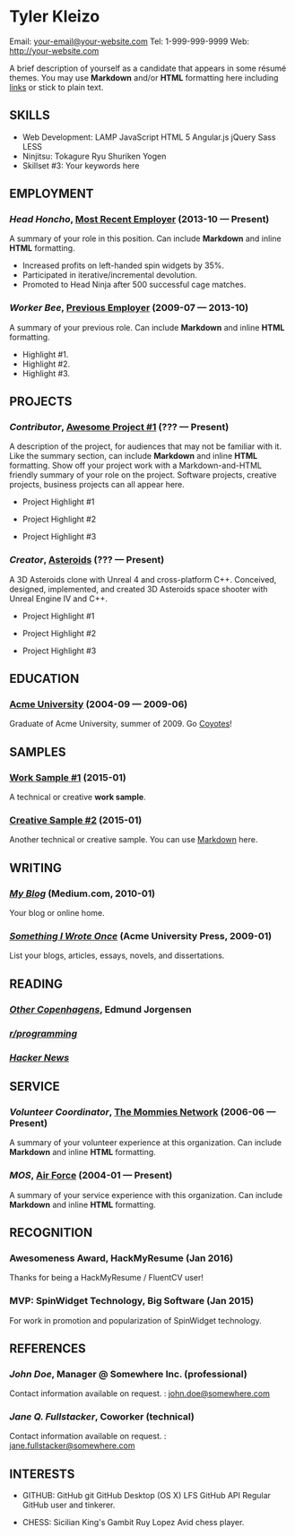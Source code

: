 Tyler Kleizo
============
Email: your-email@your-website.com
Tel: 1-999-999-9999
Web: http://your-website.com

A brief description of yourself as a candidate that appears in some résumé themes. You may use **Markdown** and/or <strong>HTML</strong> formatting here including [links](https://en.wikipedia.org/wiki/Special:Random) or stick to plain text.

## SKILLS

  - Web Development: LAMP JavaScript HTML 5 Angular.js jQuery Sass LESS 
  - Ninjitsu: Tokagure Ryu Shuriken Yogen 
  - Skillset #3: Your keywords here 

## EMPLOYMENT

### *Head Honcho*, [Most Recent Employer](http://employer-website.com) (2013-10 — Present)

A summary of your role in this position. Can include **Markdown** and inline <strong>HTML</strong> formatting.
  - Increased profits on left-handed spin widgets by 35%.
  - Participated in iterative/incremental devolution.
  - Promoted to Head Ninja after 500 successful cage matches.

### *Worker Bee*, [Previous Employer](http://employer-website.com) (2009-07 — 2013-10)

A summary of your previous role. Can include **Markdown** and inline <strong>HTML</strong> formatting.
  - Highlight #1.
  - Highlight #2.
  - Highlight #3.


## PROJECTS

### *Contributor*, [Awesome Project #1](http://project-page.org) (??? — Present)

A description of the project, for audiences that may not be familiar with it. Like the summary section, can include **Markdown** and inline <strong>HTML</strong> formatting.
Show off your project work with a Markdown-and-HTML friendly summary of your role on the project. Software projects, creative projects, business projects can all appear here.
  - Project Highlight #1

  - Project Highlight #2

  - Project Highlight #3


### *Creator*, [Asteroids](http://asteroids-demo.org) (??? — Present)

A 3D Asteroids clone with Unreal 4 and cross-platform C++.
Conceived, designed, implemented, and created 3D Asteroids space shooter with Unreal Engine IV and C++.
  - Project Highlight #1

  - Project Highlight #2

  - Project Highlight #3




## EDUCATION

### [Acme University](http://acmeuniversity.edu) (2004-09 — 2009-06)

Graduate of Acme University, summer of 2009. Go [Coyotes](https://en.wikipedia.org/wiki/Coyote)!




## SAMPLES

### [Work Sample #1](http://project-repo.com) (2015-01)

A technical or creative **work sample**.

### [Creative Sample #2](http://project-repo.com) (2015-01)

Another technical or creative sample. You can use [Markdown](https://daringfireball.net/projects/markdown/) here.


## WRITING

### ***[My Blog](http://coding-snorer.com)*** (Medium.com, 2010-01)
Your blog or online home.

### ***[Something I Wrote Once](http://codeproject.com/something-i-wrote-once)*** (Acme University Press, 2009-01)
List your blogs, articles, essays, novels, and dissertations.


## READING

### [*Other Copenhagens*](http://www.amazon.com/Other-Copenhagens-And-Stories/dp/0984749209), Edmund Jorgensen

### [*r/programming*](https://www.reddit.com/r/programming)

### [*Hacker News*](https://news.ycombinator.com/)


## SERVICE

### *Volunteer Coordinator*, [The Mommies Network](http://themommiesnetwork.org) (2006-06 — Present)

A summary of your volunteer experience at this organization. Can include **Markdown** and inline <strong>HTML</strong> formatting.

### *MOS*, [Air Force](https://service-website.mil) (2004-01 — Present)

A summary of your service experience with this organization. Can include **Markdown** and inline <strong>HTML</strong> formatting.


## RECOGNITION

### Awesomeness Award, HackMyResume (Jan 2016)
Thanks for being a HackMyResume / FluentCV user!

### MVP: SpinWidget Technology, Big Software (Jan 2015)
For work in promotion and popularization of SpinWidget technology.




## REFERENCES

### *John Doe*, Manager @ Somewhere Inc. (professional)
Contact information available on request.
: john.doe@somewhere.com

### *Jane Q. Fullstacker*, Coworker (technical)
Contact information available on request.
: jane.fullstacker@somewhere.com


## INTERESTS

- GITHUB: GitHub git GitHub Desktop (OS X) LFS GitHub API 
Regular GitHub user and tinkerer.

- CHESS: Sicilian King's Gambit Ruy Lopez 
Avid chess player.


